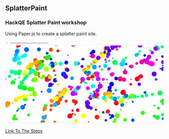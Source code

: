 ## SplatterPaint  
### HackQE Splatter Paint workshop  

Using Paper.js to create a splatter paint site.  



![alt text](https://github.com/ParnaChowdhury/splatterpaintparna/blob/441122a761ef979f13763beccafcebf984ebabe8/splatterpaint.png)

[Link To The Steps](https://workshops.hackclub.com/splatter_paint/)  
